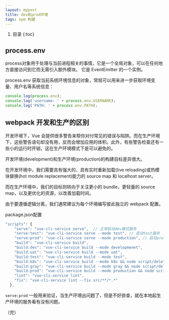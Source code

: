 ```yaml
---
layout: mypost
title: dev和prod环境
tags: npm 构建
---
```


1. 目录
{:toc}

<!--more-->

## process.env

process对象用于处理与当前进程相关的事情，它是一个全局对象，可以在任何地方直接访问到它而无需引入额外模块。 它是 EventEmitter 的一个实例。

process.env 获取当前系统环境信息的对象，常规可以用来进一步获取环境变量、用户名等系统信息：

```typeScript
console.log(process.env);
console.log('username: ' + process.env.USERNAME);
console.log('PATH: ' + process.env.PATH);
```





## webpack 开发和生产的区别

开发环境下，Vue 会提供很多警告来帮你对付常见的错误与陷阱。而在生产环境下，这些警告语句却没有用，反而会增加应用的体积。此外，有些警告检查还有一些小的运行时开销，这在生产环境模式下是可以避免的。



开发环境(development)和生产环境(production)的构建目标差异很大。

在开发环境中，我们需要具有强大的、具有实时重新加载(live reloading)或热模块替换(hot module replacement)能力的 source map 和 localhost server。

而在生产环境中，我们的目标则转向于关注更小的 bundle，更轻量的 source map，以及更优化的资源，以改善加载时间。

由于要遵循逻辑分离，我们通常建议为每个环境编写彼此独立的 webpack 配置。



package.json配置

```typeScript
"scripts": {
    "serve": "vue-cli-service serve",  // 正常启动dev模式服务
    "serve:test": "vue-cli-service serve --mode test", // 启动test服务
    "serve:prod": "vue-cli-service serve --mode production", // 启动prod服务，
    "build": "vue-cli-service build",
    "build:dev": "vue-cli-service build --mode developmenet",
    "build:uat": "vue-cli-service build --mode uat",
    "build:test": "vue-cli-service build --mode test",
    "build:k8s": "vue-cli-service build --mode k8s && node script/deleteMap.js",
    "build:gray": "vue-cli-service build --mode gray && node script/deleteMap.js",
    "build:prod": "vue-cli-service build --mode production && node script/deleteMap.js",
    "lint": "vue-cli-service lint",
    "fix": "vue-cli-service lint --fix src/**/*.*"
  },
```



`serve:prod`  一般用来验证，当生产环境出问题了，但是不好排查，就在本地起生产环境的服务看有没有问题。



（完）

